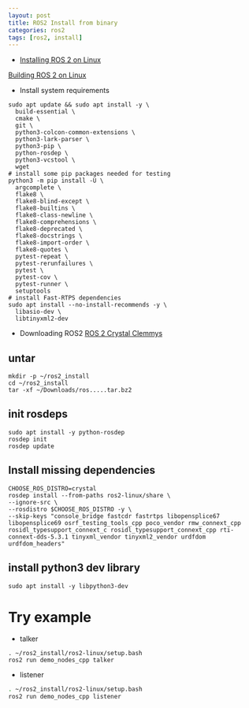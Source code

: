 ```yaml
---
layout: post
title: ROS2 Install from binary
categories: ros2
tags: [ros2, install]
---
```


- [Installing ROS 2 on Linux](https://index.ros.org//doc/ros2/Installation/Linux-Install-Binary/)

[Building ROS 2 on Linux](https://index.ros.org//doc/ros2/Installation/Linux-Development-Setup/#linux-dev-add-ros2-repo)
- Install system requirements
```
sudo apt update && sudo apt install -y \
  build-essential \
  cmake \
  git \
  python3-colcon-common-extensions \
  python3-lark-parser \
  python3-pip \
  python-rosdep \
  python3-vcstool \
  wget
# install some pip packages needed for testing
python3 -m pip install -U \
  argcomplete \
  flake8 \
  flake8-blind-except \
  flake8-builtins \
  flake8-class-newline \
  flake8-comprehensions \
  flake8-deprecated \
  flake8-docstrings \
  flake8-import-order \
  flake8-quotes \
  pytest-repeat \
  pytest-rerunfailures \
  pytest \
  pytest-cov \
  pytest-runner \
  setuptools
# install Fast-RTPS dependencies
sudo apt install --no-install-recommends -y \
  libasio-dev \
  libtinyxml2-dev
```
- Downloading ROS2
[ROS 2 Crystal Clemmys](https://github.com/ros2/ros2/releases)

## untar
```
mkdir -p ~/ros2_install
cd ~/ros2_install
tar -xf ~/Downloads/ros.....tar.bz2
```

## init rosdeps
```
sudo apt install -y python-rosdep
rosdep init
rosdep update
```

## Install missing dependencies
```
CHOOSE_ROS_DISTRO=crystal
rosdep install --from-paths ros2-linux/share \
--ignore-src \
--rosdistro $CHOOSE_ROS_DISTRO -y \
--skip-keys "console_bridge fastcdr fastrtps libopensplice67 libopensplice69 osrf_testing_tools_cpp poco_vendor rmw_connext_cpp rosidl_typesupport_connext_c rosidl_typesupport_connext_cpp rti-connext-dds-5.3.1 tinyxml_vendor tinyxml2_vendor urdfdom urdfdom_headers"
```

## install python3 dev library
```
sudo apt install -y libpython3-dev
```

# Try example
- talker
```
. ~/ros2_install/ros2-linux/setup.bash
ros2 run demo_nodes_cpp talker
```

- listener
```bash
. ~/ros2_install/ros2-linux/setup.bash
ros2 run demo_nodes_cpp listener
```